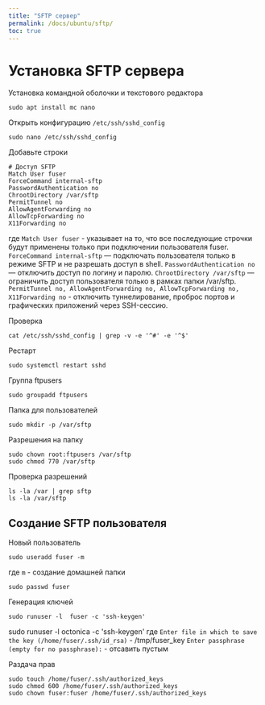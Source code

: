 ```yaml
---
title: "SFTP сервер"
permalink: /docs/ubuntu/sftp/
toc: true
---
```


# Установка SFTP сервера

Установка командной оболочки и текстового редактора
```
sudo apt install mc nano
```

Открыть конфигурацию `/etc/ssh/sshd_config`

```
sudo nano /etc/ssh/sshd_config
```

Добавьте строки
```
# Доступ SFTP
Match User fuser
ForceCommand internal-sftp
PasswordAuthentication no
ChrootDirectory /var/sftp
PermitTunnel no
AllowAgentForwarding no
AllowTcpForwarding no
X11Forwarding no
```
где
  `Match User fuser` - указывает на то, что все
  последующие строчки будут применены только при подключении пользователя fuser.
  `ForceCommand internal-sftp` — подключать пользователя только в режиме SFTP и не разрешать доступ в shell.
  `PasswordAuthentication no` — отключить доступ по логину и паролю.
  `ChrootDirectory /var/sftp` — ограничить доступ пользователя только в рамках папки /var/sftp.
  `PermitTunnel no, AllowAgentForwarding no, AllowTcpForwarding no, X11Forwarding no` - отключить туннелирование, проброс портов и графических приложений через SSH-сессию.

Проверка
```
cat /etc/ssh/sshd_config | grep -v -e '^#' -e '^$'
```

Рестарт
```
sudo systemctl restart sshd
```

Группа ftpusers
```
sudo groupadd ftpusers
```

Папка для пользователей
```
sudo mkdir -p /var/sftp
```

Разрешения на папку
```
sudo chown root:ftpusers /var/sftp
sudo chmod 770 /var/sftp
```

Проверка разрешений
```
ls -la /var | grep sftp
ls -la /var/sftp
```

## Создание SFTP пользователя

Новый пользователь
```
sudo useradd fuser -m
```
где `m` - создание домашней папки

```
sudo passwd fuser
```

Генерация ключей
```
sudo runuser -l  fuser -c 'ssh-keygen'
```
sudo runuser -l octonica -c 'ssh-keygen'
где
  `Enter file in which to save the key (/home/fuser/.ssh/id_rsa)` - /tmp/fuser_key
  `Enter passphrase (empty for no passphrase):` - отсавить пустым

Раздача прав
```
sudo touch /home/fuser/.ssh/authorized_keys
sudo chmod 600 /home/fuser/.ssh/authorized_keys
sudo chown fuser:fuser /home/fuser/.ssh/authorized_keys
```
